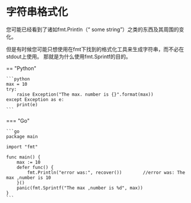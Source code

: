# 字符串格式化


您可能已经看到了诸如fmt.Println（“ some string”）之类的东西及其周围的变化。

但是有时候您可能只想使用在fmt下找到的格式化工具来生成字符串，而不必在stdout上使用。
那就是为什么使用fmt.Sprintf的目的。



== "Python"

    ```python
    max = 10
    try:
        raise Exception("The max. number is {}".format(max))
    except Exception as e:
        print(e)
    ```



=== "Go"

    ```go
    package main
    
    import "fmt"
    
    func main() {
        max := 10
        defer func() {
            fmt.Println("error was:", recover())        //error was: The max ,number is 10
        }()
        panic(fmt.Sprintf("The max ,number is %d", max))
    }
    ```